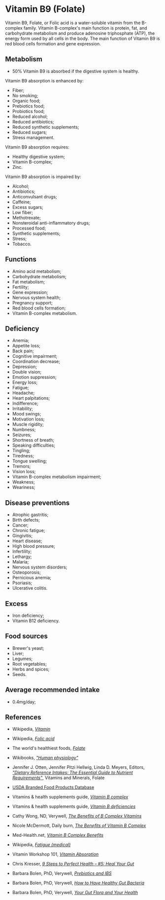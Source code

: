 # Vitamin B9 (Folate)
Vitamin B9, Folate, or Folic acid is a water-soluble vitamin from the B-complex family. Vitamin B-complex's main function is protein, fat, and carbohydrate metabolism and produce adenosine triphosphate (ATP), the energy form used by all cells in the body. The main function of Vitamin B9 is red blood cells formation and gene expression.

## Metabolism
- 50% Vitamin B9 is absorbed if the digestive system is healthy.

Vitamin B9 absorption is enhanced by:
- Fiber;
- No smoking;
- Organic food;
- Prebiotics food;
- Probiotics food;
- Reduced alcohol;
- Reduced antibiotics;
- Reduced synthetic supplements;
- Reduced sugars;
- Stress management.

Vitamin B9 absorption requires:
- Healthy digestive system;
- Vitamin B-complex;
- Zinc.

Vitamin B9 absorption is impaired by:
- Alcohol;
- Antibiotics;
- Anticonvulsant drugs;
- Caffeine;
- Excess sugars;
- Low fiber;
- Methotrexate;
- Nonsteroidal anti-inflammatory drugs;
- Processed food;
- Synthetic supplements;
- Stress;
- Tobacco.

## Functions
- Amino acid metabolism;
- Carbohydrate metabolism;
- Fat metabolism;
- Fertility;
- Gene expression;
- Nervous system health;
- Pregnancy support;
- Red blood cells formation;
- Vitamin B-complex metabolism.

## Deficiency
- Anemia;
- Appetite loss;
- Back pain;
- Cognitive impairment;
- Coordination decrease;
- Depression;
- Double vision;
- Emotion suppression;
- Energy loss;
- Fatigue;
- Headache;
- Heart palpitations;
- Indifference;
- Irritability;
- Mood swings;
- Motivation loss;
- Muscle rigidity;
- Numbness;
- Seizures;
- Shortness of breath;
- Speaking difficulties;
- Tingling;
- Tiredness;
- Tongue swelling;
- Tremors;
- Vision loss;
- Vitamin B-complex metabolism impairment;
- Weakness;
- Weariness;

## Disease preventions
- Atrophic gastritis;
- Birth defects;
- Cancer;
- Chronic fatigue;
- Gingivitis;
- Heart disease;
- High blood pressure;
- Infertility;
- Lethargy;
- Malaria;
- Nervous system disorders;
- Osteoporosis;
- Pernicious anemia;
- Psoriasis;
- Ulcerative colitis.

## Excess
- Iron deficiency;
- Vitamin B12 deficiency.

## Food sources
- Brewer's yeast;
- Liver;
- Legumes;
- Root vegetables;
- Herbs and spices;
- Seeds.

## Average recommended intake
- 0.4mg/day;

## References
- Wikipedia, [_Vitamin_](https://en.wikipedia.org/wiki/Vitamin)
- Wikipedia, [_Folic acid_](https://en.wikipedia.org/wiki/Folic_acid)
- The world's healthiest foods, [_Folate_](http://www.whfoods.com/genpage.php?tname=nutrient&dbid=63)
- Wikibooks, [_"Human physiology"_](https://en.Wikibooks.org/wiki/Human_Physiology/Nutrition#Vitamins)
- Jennifer J. Otten, Jennifer Pitzi Hellwig, Linda D. Meyers, Editors, 
[_"Dietary Reference Intakes: The Essential Guide to Nutrient Requirements"_](https://www.amazon.com/Dietary-Reference-Intakes-Essential-Requirements/dp/0309157420), Vitamins and Minerals, Folate
- [USDA Branded Food Products Database](https://ndb.nal.usda.gov/ndb/nutrients/report/nutrientsfrm?max=1000&offset=0&totCount=0&nutrient1=417&nutrient2=&nutrient3=&subset=0&sort=c&measureby=g)

- Vitamins & health supplements guide, [_Vitamin B complex_](http://www.vitamins-supplements.org/vitamin-B.php)
- Vitamins & health supplements guide, [_Vitamin B deficiencies_](http://www.vitamins-supplements.org/vitamin-B-deficiency.php)
- Cathy Wong, ND, Verywell, [_The Benefits of B Complex Vitamins_](https://www.verywell.com/b-complex-vitamins-89411)
- Nicole McDermott, Daily burn, [_The Benefits of Vitamin B Complex_](http://dailyburn.com/life/health/benefits-vitamin-b-complex/)
- Med-Health.net, [_Vitamin B Complex Benefits_](http://www.med-health.net/B-Complex-Benefits.html)
- Wikipedia, [_Fatigue (medical)_](https://en.wikipedia.org/wiki/Fatigue_(medical)#Mental_fatigue)
- Vitamin Workshop 101, [_Vitamin Absorption_](http://www.vitaminworkshop.com/vitamin-absorption/2010/5/9/vitamin-absorption.html)
- Chris Kresser, [_9 Steps to Perfect Health – #5: Heal Your Gut_](https://chriskresser.com/9-steps-to-perfect-health-5-heal-your-digestive-system)
- Barbara Bolen, PhD, Verywell, [_Prebiotics and IBS_](https://www.verywell.com/prebiotics-and-ibs-1944748)
- Barbara Bolen, PhD, Verywell, [_How to Have Healthy Gut Bacteria_](https://www.verywell.com/how-to-have-healthy-digestive-system-bacteria-1945326)
- Barbara Bolen, PhD, Verywell, [_Your Gut Flora and Your Health_](https://www.verywell.com/what-are-your-digestive-system-flora-1944914)